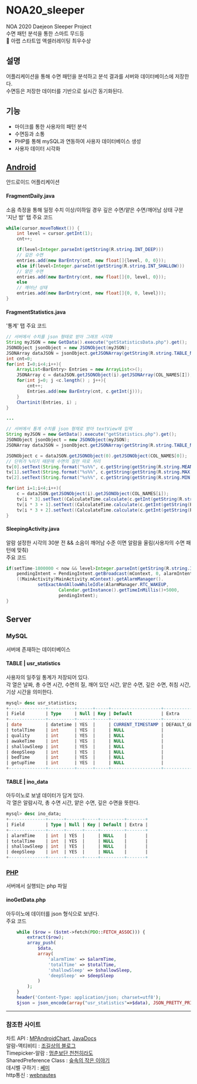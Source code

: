 # NOA20_sleeper
NOA 2020 Daejeon Sleeper Project   
수면 패턴 분석을 통한 스마트 무드등    
🏅 아랩 스타트업 액셀러레이팅 최우수상

## 설명
어플리케이션을 통해 수면 패턴을 분석하고 분석 결과를 서버와 데이터베이스에 저장한다.   
수면등은 저장한 데이터를 기반으로 실시간 동기화된다.   

## 기능
* 마이크를 통한 사용자의 패턴 분석
* 수면등과 소통
* PHP를 통해 mySQL과 연동하여 사용자 데이터베이스 생성
* 사용자 데이터 시각화

## [Android](https://github.com/eun-seong/NOA20_sleeper/tree/master/NOA20_Sleeper)
안드로이드 어플리케이션   
#### FragmentDaily.java 
소음 측정을 통해 일정 수치 이상/이하일 경우 깊은 수면/얕은 수면/깨어남 상태 구분   
'지난 밤' 탭 주요 코드   
```java
while(cursor.moveToNext()) {
    int level = cursor.getInt(1);
    cnt++;

    if(level<Integer.parseInt(getString(R.string.INT_DEEP)))
	// 깊은 수면
	entries.add(new BarEntry(cnt, new float[]{level, 0, 0}));
    else if(level<Integer.parseInt(getString(R.string.INT_SHALLOW)))
	// 얕은 수면
	entries.add(new BarEntry(cnt, new float[]{0, level, 0}));
    else
	// 깨어난 상태
	entries.add(new BarEntry(cnt, new float[]{0, 0, level}));
}
```
   
#### FragmentStatistics.java
'통계' 탭 주요 코드
```java
// 서버에서 수치를 json 형태로 받아 그래프 시각화
String myJSON = new GetData().execute("getStatisticsData.php").get();
JSONObject jsonObject = new JSONObject(myJSON);
JSONArray dataJSON = jsonObject.getJSONArray(getString(R.string.TABLE_NAME_STATISTICS));
int cnt=0;
for(int I=0;i<4;i++){
    ArrayList<BarEntry> Entries = new ArrayList<>();
    JSONArray c = dataJSON.getJSONObject(i).getJSONArray(COL_NAMES[I]);
    for(int j=0; j <c.length() ; j++){
        cnt++;
        Entries.add(new BarEntry(cnt, c.getInt(j)));
    }
    Chartinit(Entries, i) ;
}

...

// 서버에서 통계 수치를 json 형채로 받아 textView에 입력
String myJSON = new GetData().execute("getStatistics.php").get();
JSONObject jsonObject = new JSONObject(myJSON);
JSONArray dataJSON = jsonObject.getJSONArray(getString(R.string.TABLE_NAME_STATISTICS));

JSONObject c = dataJSON.getJSONObject(0).getJSONObject(COL_NAMES[0]);
// 단위가 %이기 때문에 수면의 질만 따로 처리
tv[0].setText(String.format("%s%%", c.getString(getString(R.string.MEAN))));
tv[1].setText(String.format("%s%%", c.getString(getString(R.string.MAX))));
tv[2].setText(String.format("%s%%", c.getString(getString(R.string.MIN))));

for(int i=1;i<4;i++){
    c = dataJSON.getJSONObject(i).getJSONObject(COL_NAMES[i]);
    tv[i * 3].setText((CalculateTime.calculate(c.getInt(getString(R.string.MEAN)))));
    tv[i * 3 + 1].setText((CalculateTime.calculate(c.getInt(getString(R.string.MAX)))));
    tv[i * 3 + 2].setText((CalculateTime.calculate(c.getInt(getString(R.string.MIN)))));
}
```

#### SleepingActivity.java
알람 설정한 시각의 30분 전 && 소음이 깨어남 수준 이면 알람을 울림(사용자의 수면 패턴에 맞춰)    
주요 코드   
```java
if(setTime-1800000 < now && level>Integer.parseInt(getString(R.string.INT_SHALLOW))){
    pendingIntent = PendingIntent.getBroadcast(mContext, 0, alarmIntent, 0);
    ((MainActivity)MainActivity.mContext).getAlarmManager().
            setExactAndAllowWhileIdle(AlarmManager.RTC_WAKEUP,
                    Calendar.getInstance().getTimeInMillis()+5000,
                    pendingIntent);
}
```


## Server
### MySQL
서버에 존재하는 데이터베이스
#### TABLE | usr_statistics
사용자의 일주일 통계가 저장되어 있다.   
각 열은 날짜, 총 수면 시간, 수면의 질, 깨어 있던 시간, 얕은 수면, 깊은 수면, 취침 시간, 기상 시간을 의미한다.
```sql
mysql> desc usr_statistics;
+--------------+----------+------+-----+-------------------+-----------------------------------------------+
| Field        | Type     | Null | Key | Default           | Extra                                         |
+--------------+----------+------+-----+-------------------+-----------------------------------------------+
| date         | datetime | YES  |     | CURRENT_TIMESTAMP | DEFAULT_GENERATED on update CURRENT_TIMESTAMP |
| totalTime    | int      | YES  |     | NULL              |                                               |
| quality      | int      | YES  |     | NULL              |                                               |
| awakeTime    | int      | YES  |     | NULL              |                                               |
| shallowSleep | int      | YES  |     | NULL              |                                               |
| deepSleep    | int      | YES  |     | NULL              |                                               |
| bedTime      | int      | YES  |     | NULL              |                                               |
| getupTime    | int      | YES  |     | NULL              |                                               |
+--------------+----------+------+-----+-------------------+-----------------------------------------------+

```

#### TABLE | ino_data
아두이노로 보낼 데이터가 담겨 있다.    
각 열은 알람시각, 총 수면 시간, 얕은 수면, 깊은 수면을 뜻한다.
```sql
mysql> desc ino_data;
+--------------+------+------+-----+---------+-------+
| Field        | Type | Null | Key | Default | Extra |
+--------------+------+------+-----+---------+-------+
| alarmTime    | int  | YES  |     | NULL    |       |
| totalTime    | int  | YES  |     | NULL    |       |
| shallowSleep | int  | YES  |     | NULL    |       |
| deepSleep    | int  | YES  |     | NULL    |       |
+--------------+------+------+-----+---------+-------+
```

### [PHP](https://github.com/eun-seong/NOA20_sleeper/tree/master/PHP)
서버에서 실행되는 php 파일
#### inoGetData.php
아두이노에 데이터를 json 형식으로 보낸다.   
주요 코드
```php
    while ($row = ($stmt->fetch(PDO::FETCH_ASSOC))) {
        extract($row);
        array_push(
            $data,
            array(
                'alarmTime' => $alarmTime,
                'totalTime' => $totalTime,
                'shallowSleep' => $shallowSleep,
                'deepSleep' => $deepSleep
            )
        );
    }
    header('Content-Type: application/json; charset=utf8');
    $json = json_encode(array("usr_statistics"=>$data), JSON_PRETTY_PRINT + JSON_UNESCAPED_UNICODE);
```

* * *
### 참조한 사이트
차트 API : [MPAndroidChart](https://github.com/PhilJay/MPAndroidChart), [JavaDocs](https://javadoc.jitpack.io/com/github/PhilJay/MPAndroidChart/v3.1.0/javadoc/)   
알람-액티비티 : [조길상의 블로그](https://m.blog.naver.com/PostView.nhn?blogId=jogilsang&logNo=221513058119&proxyReferer=https%3A%2F%2Fwww.google.com%2F)   
Timepicker-알람 : [멈춘보단 천천히라도](https://webnautes.tistory.com/1365)   
SharedPreference Class : [숲속의 작은 이야기](https://re-build.tistory.com/37)   
데시벨 구하기 : [쎄미](https://susemi99.tistory.com/1017)   
http통신 : [webnautes](https://webnautes.tistory.com/1189)    
